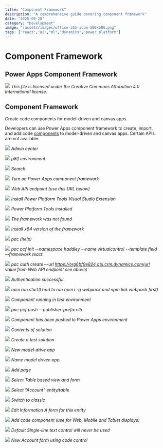 ```yaml
---
title: "Component Framework"
description: "A comprehensive guide covering component framework"
date: "2025-09-20"
category: "Development"
image: "/assets/images/office-365-icon-500x500.png"
tags: ["react","ai","ml","dynamics","power platform"]
---
```


# Component Framework

## Power Apps Component Framework

![](/assets/images/componentframework/office-365-icon-500x500.png)
*This file is licensed under the Creative Commons Attribution 4.0 International license.*


## Component Framework

Create code components for model-driven and canvas apps.

Developers can use Power Apps component framework to create, import, and add code [components](customcomponents.html) to model-driven and canvas apps. Certain APIs are not available.

![](/assets/images/componentframework/screen-shot-2022-08-17-at-10.08.36-pm-1536x758.png)
*Admin center*

![](/assets/images/componentframework/screen-shot-2022-08-17-at-10.09.25-pm-1536x648.png)
*p8lf environment*

![](/assets/images/componentframework/screen-shot-2022-08-17-at-10.11.44-pm-1536x651.png)
*Search*

![](/assets/images/componentframework/screen-shot-2022-08-17-at-10.12.15-pm-1536x649.png)
*Turn on Power Apps component framework*

![](/assets/images/componentframework/screen-shot-2022-08-18-at-6.37.50-am-1536x754.png)
*Web API endpoint (use this URL below)*

![](/assets/images/componentframework/screen-shot-2022-08-18-at-6.45.35-am-1536x786.png)
*Install Power Platform Tools Visual Studio Extension*

![](/assets/images/componentframework/screen-shot-2022-08-18-at-6.46.03-am-1536x788.png)
*Power Platform Tools installed*

![](/assets/images/componentframework/screen-shot-2022-08-18-at-6.54.01-am-1536x789.png)
*The framework was not found*

![](/assets/images/componentframework/screen-shot-2022-08-18-at-7.07.37-am-1240x880.png)
*Install x64 version of the framework*

![](/assets/images/componentframework/screen-shot-2022-08-18-at-7.08.30-am-1536x915.png)
*pac (help)*

![](/assets/images/componentframework/screen-shot-2022-08-18-at-7.12.38-am-1388x210.png)
*pac pcf init --namespace haddley --name virtualcontrol --template field --framework react*

![](/assets/images/componentframework/screen-shot-2022-08-18-at-7.16.01-am-1536x964.png)
*pac auth create –-url https://org6bf9e824.api.crm.dynamics.com(url value from Web API endpoint see above)*

![](/assets/images/componentframework/screen-shot-2022-08-18-at-7.16.43-am-1536x237.png)
*Authentication successful*

![](/assets/images/componentframework/screen-shot-2022-08-18-at-7.59.42-am-1536x933.png)
*npm run start(I had to run npm i -g webpack and npm link webpack first)*

![](/assets/images/componentframework/screen-shot-2022-08-18-at-7.24.21-am-1536x651.png)
*Component running in test environment*

![](/assets/images/componentframework/screen-shot-2022-08-18-at-8.02.05-am-1536x955.png)
*pac pcf push --publisher-prefix nlh*

![](/assets/images/componentframework/screen-shot-2022-08-18-at-8.02.50-am-1536x449.png)
*Component has been pushed to Power Apps environment*

![](/assets/images/componentframework/screen-shot-2022-08-18-at-8.03.10-am-1536x572.png)
*Contents of solution*

![](/assets/images/componentframework/screen-shot-2022-08-18-at-8.06.25-am-1536x757.png)
*Create a test solution*

![](/assets/images/componentframework/screen-shot-2022-08-18-at-8.06.59-am-1536x648.png)
*New model-drive app*

![](/assets/images/componentframework/screen-shot-2022-08-18-at-8.07.34-am-1536x647.png)
*Name model driven app*

![](/assets/images/componentframework/screen-shot-2022-08-18-at-8.08.06-am-1536x651.png)
*Add page*

![](/assets/images/componentframework/screen-shot-2022-08-18-at-8.08.30-am-1536x716.png)
*Select Table based view and form*

![](/assets/images/componentframework/screen-shot-2022-08-18-at-8.08.56-am-1536x717.png)
*Select "Account" entity/table*

![](/assets/images/componentframework/screen-shot-2022-08-18-at-8.09.28-am-1536x716.png)
*Switch to classic*

![](/assets/images/componentframework/screen-shot-2022-08-18-at-8.20.53-am-1536x715.png)
*Edit Information A form for this entity*

![](/assets/images/componentframework/screen-shot-2022-08-18-at-8.24.28-am-1536x938.png)
*Add code component (use for Web, Mobile and Tablet displays)*

![](/assets/images/componentframework/screen-shot-2022-08-18-at-8.24.42-am-1536x937.png)
*Default Single-line text control will never be used*

![](/assets/images/componentframework/screen-shot-2022-08-18-at-8.26.15-am-1536x713.png)
*New Account form using code control*
